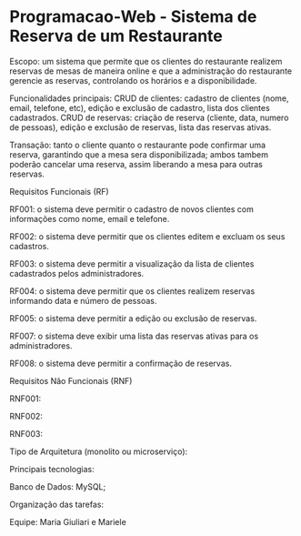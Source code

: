 # Programacao-Web - Sistema de Reserva de um Restaurante

Escopo: um sistema que permite que os clientes do restaurante realizem reservas de mesas de maneira online e que a administração do restaurante gerencie as reservas, controlando os horários e a disponibilidade. 

Funcionalidades principais:
CRUD de clientes: cadastro de clientes (nome, email, telefone, etc), edição e exclusão de cadastro, lista dos clientes cadastrados. 
CRUD de reservas: criação de reserva (cliente, data, numero de pessoas), edição e exclusão de reservas, lista das reservas ativas. 

Transação: tanto o cliente quanto o restaurante pode confirmar uma reserva, garantindo que a mesa sera disponibilizada; ambos tambem poderão cancelar uma reserva, assim liberando a mesa para outras reservas. 

Requisitos Funcionais (RF)

RF001: o sistema deve permitir o cadastro de novos clientes com informações como nome, email e telefone. 

RF002: o sistema deve permitir que os clientes editem e excluam os seus cadastros. 

RF003: o sistema deve permitir a visualização da lista de clientes cadastrados pelos administradores. 

RF004: o sistema deve permitir que os clientes realizem reservas informando data e número de pessoas.  

RF005: o sistema deve permitir a edição ou exclusão de reservas. 

RF007: o sistema deve exibir uma lista das reservas ativas para os administradores. 

RF008: o sistema deve permitir a confirmação de reservas. 

Requisitos Não Funcionais (RNF)

RNF001:

RNF002: 

RNF003:

Tipo de Arquitetura (monolito ou microserviço):

Principais tecnologias: 

Banco de Dados: MySQL; 

Organização das tarefas: 

Equipe: Maria Giuliari e Mariele
